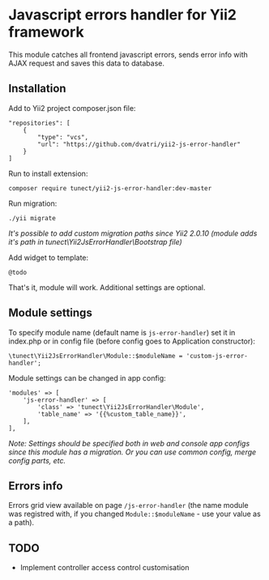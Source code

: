 # Javascript errors handler for Yii2 framework

This module catches all frontend javascript errors, sends error info with AJAX request and saves this data to database.

## Installation
Add to Yii2 project composer.json file:

    "repositories": [
	  	{
		  	"type": "vcs",
		  	"url": "https://github.com/dvatri/yii2-js-error-handler"
		}
	]

Run to install extension:

	composer require tunect/yii2-js-error-handler:dev-master

Run migration:

	./yii migrate

*It's possible to add custom migration paths since Yii2 2.0.10 (module adds it's path in tunect\Yii2JsErrorHandler\Bootstrap file)*

Add widget to template:

	@todo

That's it, module will work. Additional settings are optional.

## Module settings

To specify module name (default name is `js-error-handler`) set it in index.php or in config file (before config goes to Application constructor):

	\tunect\Yii2JsErrorHandler\Module::$moduleName = 'custom-js-error-handler';

Module settings can be changed in app config:

	'modules' => [
		'js-error-handler' => [
			'class' => 'tunect\Yii2JsErrorHandler\Module',
			'table_name' => '{{%custom_table_name}}',
		],
	],

*Note: Settings should be specified both in web and console app configs since this module has a migration. Or you can use common config, merge config parts, etc.*

## Errors info

Errors grid view available on page `/js-error-handler` (the name module was registred with, if you changed `Module::$moduleName` - use your value as a path).

## TODO

* Implement controller access control customisation